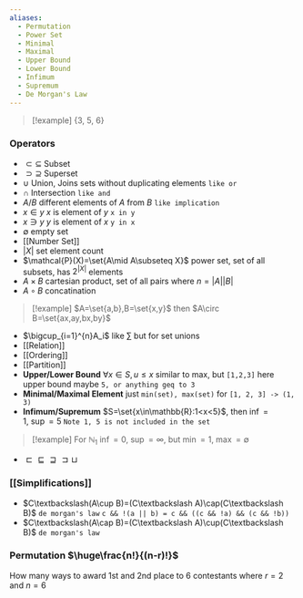 ```yaml
---
aliases:
  - Permutation
  - Power Set
  - Minimal
  - Maximal
  - Upper Bound
  - Lower Bound
  - Infimum
  - Supremum
  - De Morgan's Law
---
```

> [!example] {3, 5, 6}
### Operators
- $\subset \subseteq$ Subset
- $\supset \supseteq$  Superset
- $\cup$ Union, Joins sets without duplicating elements `like or`
- $\cap$ Intersection `like and`
- $A/B$ different elements of $A$ from $B$ `like implication`
- $x\in y$ $x$ is element of $y$ `x in y`
-  $x\ni y$ $y$ is element of $x$ `y in x`
- $\emptyset$ empty set
- [[Number Set]]
- $|X|$ set element count
- $\mathcal{P}(X)=\set{A\mid A\subseteq X}$ power set, set of all subsets, has $2^{|X|}$ elements
- $A\times B$ cartesian product, set of all pairs where $n=|A||B|$
- $A\circ B$ concatination 
> [!example] $A=\set{a,b},B=\set{x,y}$ then $A\circ B=\set{ax,ay,bx,by}$
- $\bigcup_{i=1}^{n}A_i$ like $\sum$ but for set unions
- [[Relation]]
- [[Ordering]]
- [[Partition]]
- **Upper/Lower Bound** $\forall x\in S,u\leq x$
  similar to max, but `[1,2,3]` here upper bound 
  maybe `5, or anything geq to 3`
- **Minimal/Maximal Element** just `min(set), max(set)` for `[1, 2, 3] -> (1, 3)`
- **Infimum/Supremum** $S=\set{x\in\mathbb{R}:1<x<5}$, then $\inf=1,\ \sup=5$
  `Note 1, 5 is not included in the set`
> [!example] For $\mathbb{N}_1$ $\inf=0,\ \sup=\infty$, but $\min=1,\ \max=\emptyset$
- $\sqsubset\sqsubseteq\sqsupseteq\sqsupset\sqcup$
### [[Simplifications]]
- $C\textbackslash(A\cup B)=(C\textbackslash A)\cap(C\textbackslash B)$ `de morgan's law`
  `c && !(a || b) = c && ((c && !a) && (c && !b))`
- $C\textbackslash(A\cap B)=(C\textbackslash A)\cup(C\textbackslash B)$ `de morgan's law`
### Permutation $\huge\frac{n!}{(n-r)!}$ 
How many ways to award 1st and 2nd place to 6 contestants
where $r=2$ and $n=6$
